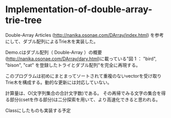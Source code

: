 # Implementation-of-double-array-trie-tree

Double-Array Articles (http://nanika.osonae.com/DArray/index.html)
を参考にして、ダブル配列によるTrie木を実装した。

Demo.cはダブル配列（ Double-Array ）の概要　(http://nanika.osonae.com/DArray/dary.html)に載っている"図 1 ： "bird", "bison", "cat" を登録したトライとダブル配列"を完全に再現する。

このプログラムは初めにまとまってソートされて重複のないvector<string>を受け取りTrie木を構成する。動的な更新には対応していない。

計算量は、O(文字列集合の合計文字数)である。
その再帰でみる文字の集合を得る部分(csetを作る部分)は二分探索を用いて、より高速化できると思われる。

Classにしたものも実装する予定
